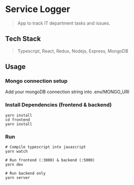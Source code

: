 # Service Logger

> App to track IT department tasks and issues.

## Tech Stack
> Typescript, React, Redux, Nodejs, Express, MongoDB

## Usage

### Mongo connection setup

Add your mongoDB connection string into .env/MONGO_URI

### Install Dependencies (frontend & backend)

```
yarn install
cd frontend
yarn install
```

### Run

```
# Compile typescript into javascript
yarn watch

# Run frontend (:3000) & backend (:5000)
yarn dev

# Run backend only
yarn server
```
